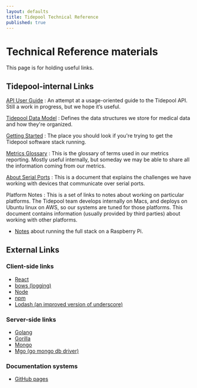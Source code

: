 ```yaml
---
layout: defaults
title: Tidepool Technical Reference
published: true
---
```


# Technical Reference materials

This page is for holding useful links.

## Tidepool-internal Links

[API User Guide](/tidepool-api/index)
: An attempt at a usage-oriented guide to the Tidepool API. Still a work in progress, but we hope it’s useful.

[Tidepool Data Model](/data-model/v1)
: Defines the data structures we store for medical data and how they're organized.

[Getting Started](/starting-up-services)
: The place you should look if you're trying to get the Tidepool software stack running.

[Metrics Glossary](/metrics-glossary)
: This is the glossary of terms used in our metrics reporting. Mostly useful internally, but someday we may be able to share all the information coming from our metrics.

[About Serial Ports](/serial-ports)
: This is a document that explains the challenges we have working with devices that communicate over serial ports.

Platform Notes
: This is a set of links to notes about working on particular platforms. The Tidepool team develops internally on Macs, and deploys on Ubuntu linux on AWS, so our systems are tuned for those platforms. This document contains information (usually provided by third parties) about working with other platforms.

 * [Notes](/raspberry-pi-getting-started) about running the full stack on a Raspberry Pi.



## External Links

### Client-side links

* [React](http://facebook.github.io/react/)
* [bows (logging)](https://github.com/latentflip/bows)
* [Node](http://nodejs.org/)
* [npm](http://npmjs.org/)
* [Lodash (an improved version of underscore)](http://lodash.com/docs)

### Server-side links

* [Golang](http://golang.org/)
* [Gorilla](http://www.gorillatoolkit.org/)
* [Mongo](https://www.mongodb.org/)
* [Mgo (go mongo db driver) ](https://labix.org/mgo)

### Documentation systems

* [GitHub pages](https://pages.github.com/)
